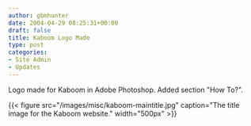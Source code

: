 ```yaml
---
author: gbmhunter
date: 2004-04-29 08:25:31+00:00
draft: false
title: Kaboom Logo Made
type: post
categories:
- Site Admin
- Updates
---
```


Logo made for Kaboom in Adobe Photoshop. Added section "How To?".

{{< figure src="/images/misc/kaboom-maintitle.jpg" caption="The title image for the Kaboom website."  width="500px" >}}
